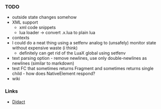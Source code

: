 
### TODO
- outside state changes somehow
- XML support
    - xml code snippets
    - lua loader -> convert .x.lua to plain lua
- contexts
- I could do a neat thing using a setfenv analog to (unsafely) monitor state without expensive waste (i think)
    - definitely can get rid of the LuaX global using setfenv
- text parsing option - remove newlines, use only double-newlines as newlines (similar to markdown)
- test FC that sometimes returns Fragment and sometimes returns single child - how does NativeElement respond?
- wiki

### Links
- [Didact](https://pomb.us/build-your-own-react/)